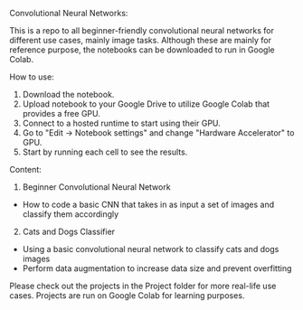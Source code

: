 Convolutional Neural Networks:

This is a repo to all beginner-friendly convolutional neural networks for different use cases, mainly image tasks. Although these are mainly for reference purpose, the notebooks can be downloaded to run in Google Colab.

How to use:
1. Download the notebook.
2. Upload notebook to your Google Drive to utilize Google Colab that provides a free GPU.
3. Connect to a hosted runtime to start using their GPU.
4. Go to "Edit -> Notebook settings" and change "Hardware Accelerator" to GPU.
5. Start by running each cell to see the results.

Content:
1. Beginner Convolutional Neural Network 
  - How to code a basic CNN that takes in as input a set of images and classify them accordingly
  
2. Cats and Dogs Classifier
  - Using a basic convolutional neural network to classify cats and dogs images
  - Perform data augmentation to increase data size and prevent overfitting
  
  
Please check out the projects in the Project folder for more real-life use cases. Projects are run on Google Colab for learning purposes.
